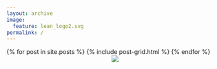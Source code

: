 ```yaml
---
layout: archive
image:
  feature: lean_logo2.svg
permalink: /
---
```


<div class="tiles">
{% for post in site.posts %}
        {% include post-grid.html %}
{% endfor %}
</div><!-- /.tiles -->

<center>
<a href="http://research.microsoft.com">
<image src="images/segoe_msr_logo.png"/>
</a>
</center>
